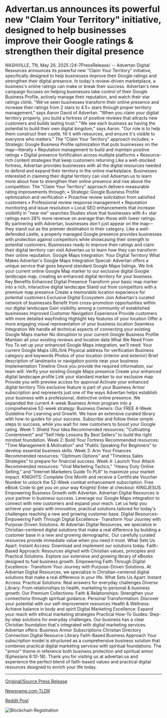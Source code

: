# Advertan.us announces its powerful new "Claim Your Territory" initiative, designed to help businesses improve their Google ratings & strengthen their digital presence

NASHVILLE, TN, May 26, 2025 /24-7PressRelease/ -- Advertan Digital Resources announces its powerful new "Claim Your Territory" initiative, specifically designed to help businesses improve their Google ratings and strengthen their digital presence.  In today's review-driven marketplace, a business's online ratings can make or break their success. Advertan's new campaign focuses on helping businesses take control of their Google Business Profile, actively manage their reputation, and watch their star ratings climb.  "We've seen businesses transform their online presence and increase their ratings from 2 stars to 4.5+ stars through proper territory management," says Aaron David of Advertan. "When you claim your digital territory properly, you build a fortress of positive reviews that attracts new customers and builds lasting trust."  "We see each business as having the potential to build their own digital kingdom," says Aaron. "Our role is to help them construct their castle, fill it with resources, and ensure it's visible to everyone who matters."  The "Claim Your Territory" approach includes: • Strategic Google Business Profile optimization that puts businesses on the map—literally  • Reputation management to build and maintain positive ratings  • Digital presence fortification across multiple platforms  • Resource-rich content strategies that keep customers returning  Like a well-stocked fortress, Advertan provides businesses with all the digital resources needed to defend and expand their territory in the online marketplace.  Businesses interested in claiming their digital territory can visit Advertan.us to learn more about how to strengthen their online presence and rise above the competition. The "Claim Your Territory" approach delivers measurable rating improvements through: • Strategic Google Business Profile optimization and verification  • Proactive review solicitation from satisfied customers  • Professional review response management  • Reputation monitoring and issue resolution  • Local SEO enhancements that increase visibility in "near me" searches  Studies show that businesses with 4+ star ratings earn 28% more revenue on average than those with lower ratings. By partnering with Advertan, businesses don't just appear on the map—they stand out as the premier destination in their category.  Like a well-defended castle, a properly managed Google presence provides businesses with protection against competitors while showcasing their strength to potential customers.  Businesses ready to improve their ratings and claim their digital territory can visit Advertan.us to learn how they can transform their online reputation.  Google Maps Integration: Your Digital Territory What Makes Advertan's Google Maps Integration Special:  Advertan offers a unique service that goes beyond standard Google Maps listings. We link your current online Google Map marker to our exclusive digital Google landscape map, creating an enhanced digital territory for your business.  Key Benefits Enhanced Digital Presence Transform your basic map marker into a rich, interactive digital landscape Stand out from competitors with a premium map presence Create a memorable location experience for potential customers Exclusive Digital Ecosystem Join Advertan's curated network of businesses Benefit from cross-promotion opportunities within our digital landscape Gain visibility among a community of established businesses Improved Customer Navigation Experience Provide customers with more detailed wayfinding Highlight key features of your location Offer a more engaging visual representation of your business location Seamless Integration We handle all technical aspects of connecting your existing Google Maps marker No disruption to your current Google Business Profile Maintain all your existing reviews and location data  What We Need From You To set up your enhanced Google Maps integration, we'll need: Your current Google Maps URL/link Physical address for verification Business category and keywords Photos of your location (interior and exterior) Brief description of landmarks or navigation points near your business  Implementation Timeline Once you provide the required information, our team will: Verify your existing Google Maps presence Create your enhanced digital landscape profile Link your standard marker to our exclusive map Provide you with preview access for approval Activate your enhanced digital territory  This exclusive feature is part of your Business Armor subscription and represents just one of the ways Advertan helps establish your business with a professional, distinctive online presence.  We expanded the current 4-week Business Armor program into a comprehensive 52-week strategy: Business Owners: Our FREE 4-Week Guideline For Learning and Growth. We have an extensive curated library with how-to guides for your success.  Subscribe and follow these simple steps to success, while you wait for new customers to boost your Google rating.  Week 1: Shield Your Idea Recommended resources: "Cultivating Contentment" and "Self Help Lessons By Best Sellers" to build the right mindset foundation. Week 2: Build Your Fortress Recommended resources: "Time Management & Motivation" and "Public Speaking For Beginners" to develop essential business skills. Week 3: Arm Your Finances Recommended resources: "Optimum Options" and "Timeless Sales Strategies" to prepare for financial success. Week 4: Launch Your Attack Recommended resources: "Viral Marketing Tactics," "Heavy Duty Online Selling," and "Internet Marketers Guide To PLR" to maximize your market impact.  KNIGHTS: Complete One Month and receive a Certificate Voucher Number to unlock the 52-Week combat enhancement subscription. Free eBook Code to get you on your way Knights! Enter at checkout: KINGJESUS  Empowering Business Growth with Advertan. Advertan Digital Resources is your partner in business success. Leverage our Google Maps integration to connect with new customers and expand your reach. Let us help you achieve your goals with innovative, practical solutions tailored for today's challenges reaching a new and growing customer base. Digital Resources- Empowering Faith Through Digital Excellence- Transform Your Journey with Purpose-Driven Solutions. At Advertan Digital Resources, we specialize in Christian-centered digital solutions that make a real difference by building a customer base in a new and growing demographic. Our carefully curated resources provide immediate value when you need it most. What Sets Us Apart: Instant Access: Download and implement our solutions today. Faith-Based Approach: Resources aligned with Christian values, principles and Practical Solutions.   Explore our extensive and growing library of eBooks designed to fuel business growth. Empowering Faith Through Digital Excellence- Transform Your Journey with Purpose-Driven Solutions. At Advertan Digital Resources, we specialize in Christian-centered digital solutions that make a real difference in your life. What Sets Us Apart: Instant Access: Practical Solutions: Real answers for everyday challenges Diverse Library: From relationships to health, marketing to personal & business growth. Our Premium Collections: Faith & Relationships: Strengthen your connections through spiritual guidance. Personal Transformation: Discover your potential with our self-improvement resources Health & Wellness: Achieve balance in body and spirit Digital Marketing Excellence: Expand your reach with ethical marketing strategies Practical How-To Guides: Step-by-step solutions for everyday challenges.  Our business has a clear Christian foundation that's integrated with digital marketing services. Advertan offers:  Business Armor Subscriptions Christian Directory Connection Digital Resource Library Faith-Based Business Approach Your subscription model is structured as a comprehensive business solution that combines practical digital marketing services with spiritual foundations. The "armor" theme in reference both business protection and spiritual armor (Ephesians 6:10-18).  Thank you for visiting us at advertan.us and experience the perfect blend of faith-based values and practical digital resources designed to enrich your life today. 

---

[Original/Source Press Release](https://www.24-7pressrelease.com/press_release/523146/advertanus-announces-its-powerful-new-claim-your-territory-initiative-designed-to-help-businesses-improve-their-google-ratings-strengthen-their-digital-presence)
                    

[Newsramp.com TLDR](https://newsramp.com/curated-news/advertan-launches-claim-your-territory-initiative-to-boost-google-ratings-and-digital-presence/7dbe26b6b72b732f1d4fdb2d832ddb5a) 

 



[Reddit Post](https://www.reddit.com/r/Lifestyle_Culture/comments/1kvo71i/advertan_launches_claim_your_territory_initiative/) 



![Blockchain Registration](https://cdn.newsramp.app/24-7PressRelease/qrcode/255/26/filoImFD.webp)
